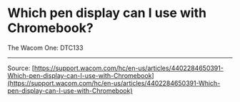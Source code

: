 # Which pen display can I use with Chromebook?

The Wacom One: DTC133

---
Source: [https://support.wacom.com/hc/en-us/articles/4402284650391-Which-pen-display-can-I-use-with-Chromebook](https://support.wacom.com/hc/en-us/articles/4402284650391-Which-pen-display-can-I-use-with-Chromebook)
